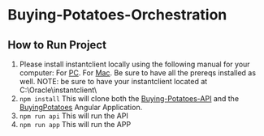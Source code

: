 # Buying-Potatoes-Orchestration
## How to Run Project
1. Please install instantclient locally using the following manual for your computer: For [PC](https://github.com/oracle/node-oracledb/blob/master/INSTALL.md#instwin). For [Mac](https://github.com/oracle/node-oracledb/blob/master/INSTALL.md#instosx). Be sure to have all the prereqs installed as well.
NOTE: be sure to have your instantclient located at  C:\Oracle\instantclient\
2. ```npm install```
This will clone both the [Buying-Potatoes-API](https://github.com/sehgalv/Buying-Potatoes-API.git) and the [BuyingPotatoes](https://github.com/parrycj/BuyingPotatoes.git) Angular Application.
3. ```npm run api``` This will run the API
4. ```npm run app``` This will run the APP
